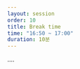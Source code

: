 ```yaml
---
layout: session
order: 10
title: Break time
time: "16:50 ~ 17:00"
duration: 10분
---
```

....
